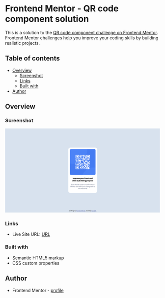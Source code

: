 # Frontend Mentor - QR code component solution

This is a solution to the [QR code component challenge on Frontend Mentor](https://www.frontendmentor.io/challenges/qr-code-component-iux_sIO_H). Frontend Mentor challenges help you improve your coding skills by building realistic projects.

## Table of contents

- [Overview](#overview)
  - [Screenshot](#screenshot)
  - [Links](#links)
  - [Built with](#built-with)
- [Author](#author)


## Overview

### Screenshot

![](./screenshot.jpg)


### Links


- Live Site URL: [URL](https://your-live-site-url.com)


### Built with

- Semantic HTML5 markup
- CSS custom properties

## Author

- Frontend Mentor - [profile](https://www.frontendmentor.io/profile/Sourabh250)